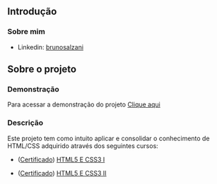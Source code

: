 ## Introdução

### Sobre mim
* Linkedin: <a href="https://www.linkedin.com/in/brunosalzani/" target="_blank">brunosalzani</a>


## Sobre o projeto

### Demonstração
Para acessar a demonstração do projeto <a href="https://bruno-salzani.github.io/project-html-two/" target="_blank">Clique aqui</a>

### Descrição
Este projeto tem como intuito aplicar e consolidar o conhecimento de HTML/CSS adquirido através dos seguintes cursos:

* (<a href="https://cursos.alura.com.br/certificate/6ac2fe58-1b2c-436c-bdbc-0824b9ccc1a5" target="_blank">Certificado</a>) 
<a href="https://cursos.alura.com.br/course/introducao-html-css" target="_blank">HTML5 E CSS3 I</a>

* (<a href="https://cursos.alura.com.br/certificate/b97424a9-97bc-4077-8091-8d0bd1ff247c" target="_blank">Certificado</a>) 
<a href="https://cursos.alura.com.br/course/avancando-html-css" target="_blank">HTML5 E CSS3 II</a>

